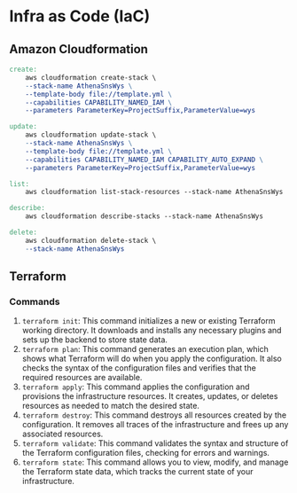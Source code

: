 # Infra as Code (IaC)

## Amazon Cloudformation

```makefile
create:
	aws cloudformation create-stack \
	--stack-name AthenaSnsWys \
	--template-body file://template.yml \
	--capabilities CAPABILITY_NAMED_IAM \
	--parameters ParameterKey=ProjectSuffix,ParameterValue=wys

update:
	aws cloudformation update-stack \
	--stack-name AthenaSnsWys \
	--template-body file://template.yml \
	--capabilities CAPABILITY_NAMED_IAM CAPABILITY_AUTO_EXPAND \
	--parameters ParameterKey=ProjectSuffix,ParameterValue=wys

list:
	aws cloudformation list-stack-resources --stack-name AthenaSnsWys

describe:
	aws cloudformation describe-stacks --stack-name AthenaSnsWys

delete:
	aws cloudformation delete-stack \
	--stack-name AthenaSnsWys
```

## Terraform

### Commands

1. `terraform init`: This command initializes a new or existing Terraform working directory. It downloads and installs any necessary plugins and sets up the backend to store state data.
2. `terraform plan`: This command generates an execution plan, which shows what Terraform will do when you apply the configuration. It also checks the syntax of the configuration files and verifies that the required resources are available.
3. `terraform apply`: This command applies the configuration and provisions the infrastructure resources. It creates, updates, or deletes resources as needed to match the desired state.
4. `terraform destroy`: This command destroys all resources created by the configuration. It removes all traces of the infrastructure and frees up any associated resources.
5. `terraform validate`: This command validates the syntax and structure of the Terraform configuration files, checking for errors and warnings.
6. `terraform state`: This command allows you to view, modify, and manage the Terraform state data, which tracks the current state of your infrastructure.
